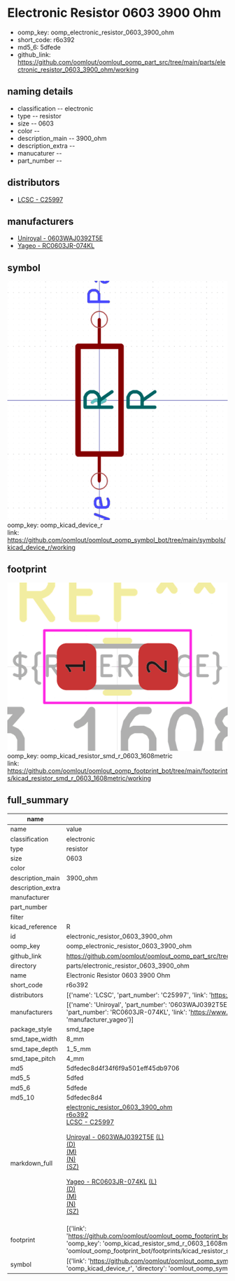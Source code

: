 # Electronic Resistor 0603 3900 Ohm

  
* oomp_key: oomp_electronic_resistor_0603_3900_ohm 
* short_code: r6o392
* md5_6: 5dfede  
* github_link: https://github.com/oomlout/oomlout_oomp_part_src/tree/main/parts/electronic_resistor_0603_3900_ohm/working  
## naming details
* classification -- electronic
* type -- resistor
* size -- 0603
* color -- 
* description_main -- 3900_ohm
* description_extra -- 
* manucaturer -- 
* part_number -- 

## distributors
* [LCSC - C25997](https://lcsc.com/product-detail/C25997.html)  

## manufacturers
* [Uniroyal - 0603WAJ0392T5E]()  
* [Yageo - RC0603JR-074KL](https://www.yageo.com/en/Chart/Download/pdf/RC0603JR-074KL)  

## symbol

![](symbol/0/working/working_600.png)  
oomp_key: oomp_kicad_device_r  
link: https://github.com/oomlout/oomlout_oomp_symbol_bot/tree/main/symbols/kicad_device_r/working  

## footprint

![](footprint/0/working/working_600.png)  
oomp_key: oomp_kicad_resistor_smd_r_0603_1608metric  
link: https://github.com/oomlout/oomlout_oomp_footprint_bot/tree/main/footprints/kicad_resistor_smd_r_0603_1608metric/working  

## full_summary
| name | value | 
| --- | --- | 
| name | value | 
| classification | electronic | 
| type | resistor | 
| size | 0603 | 
| color |  | 
| description_main | 3900_ohm | 
| description_extra |  | 
| manufacturer |  | 
| part_number |  | 
| filter |  | 
| kicad_reference | R | 
| id | electronic_resistor_0603_3900_ohm | 
| oomp_key | oomp_electronic_resistor_0603_3900_ohm | 
| github_link | https://github.com/oomlout/oomlout_oomp_part_src/tree/main/parts/electronic_resistor_0603_3900_ohm/working | 
| directory | parts/electronic_resistor_0603_3900_ohm | 
| name | Electronic Resistor 0603 3900 Ohm | 
| short_code | r6o392 | 
| distributors | [{'name': 'LCSC', 'part_number': 'C25997', 'link': 'https://lcsc.com/product-detail/C25997.html', 'id': 'distributor_lcsc'}] | 
| manufacturers | [{'name': 'Uniroyal', 'part_number': '0603WAJ0392T5E', 'link': '', 'id': 'manufacturer_uniroyal'}, {'name': 'Yageo', 'part_number': 'RC0603JR-074KL', 'link': 'https://www.yageo.com/en/Chart/Download/pdf/RC0603JR-074KL', 'id': 'manufacturer_yageo'}] | 
| package_style | smd_tape | 
| smd_tape_width | 8_mm | 
| smd_tape_depth | 1_5_mm | 
| smd_tape_pitch | 4_mm | 
| md5 | 5dfedec8d4f34f6f9a501eff45db9706 | 
| md5_5 | 5dfed | 
| md5_6 | 5dfede | 
| md5_10 | 5dfedec8d4 | 
| markdown_full | [electronic_resistor_0603_3900_ohm](https://github.com/oomlout/oomlout_oomp_part_src/tree/main/parts/electronic_resistor_0603_3900_ohm/working)<br>[r6o392](https://github.com/oomlout/oomlout_oomp_part_src/tree/main/parts/electronic_resistor_0603_3900_ohm/working)<br>[LCSC - C25997<br>](https://lcsc.com/product-detail/C25997.html)<br>[Uniroyal - 0603WAJ0392T5E]() [(L)<br>](https://www.lcsc.com/search?q=0603WAJ0392T5E)[(D)<br>](https://www.digikey.com/en/products?,keywords=0603WAJ0392T5E)[(M)<br>](https://www.mouser.com/Search/Refine?Keyword=0603WAJ0392T5E)[(N)<br>](https://www.newark.com/search?st=0603WAJ0392T5E)[(SZ)<br>](https://so.szlcsc.com/global.html?k=0603WAJ0392T5E)<br>[Yageo - RC0603JR-074KL](https://www.yageo.com/en/Chart/Download/pdf/RC0603JR-074KL) [(L)<br>](https://www.lcsc.com/search?q=RC0603JR-074KL)[(D)<br>](https://www.digikey.com/en/products?,keywords=RC0603JR-074KL)[(M)<br>](https://www.mouser.com/Search/Refine?Keyword=RC0603JR-074KL)[(N)<br>](https://www.newark.com/search?st=RC0603JR-074KL)[(SZ)<br>](https://so.szlcsc.com/global.html?k=RC0603JR-074KL)<br> | 
| footprint | [{'link': 'https://github.com/oomlout/oomlout_oomp_footprint_bot/tree/main/foootprntss/kicad_resistor_smd_r_0603_1608metric', 'oomp_key': 'oomp_kicad_resistor_smd_r_0603_1608metric', 'directory': 'oomlout_oomp_footprint_bot/footprints/kicad_resistor_smd_r_0603_1608metric//working/working.kicad_mod'}] | 
| symbol | [{'link': 'https://github.com/oomlout/oomlout_oomp_symbol_bot/tree/main/symbols/kicad_device_r', 'oomp_key': 'oomp_kicad_device_r', 'directory': 'oomlout_oomp_symbol_bot/symbols/kicad_device_r//working/working.kicad_sym'}] | 
